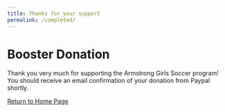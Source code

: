 ```yaml
---
title: Thanks for your support
permalink: /completed/
---
```


# Booster Donation

Thank you very much for supporting the Armstrong Girls Soccer program! You should receive an email confirmation of your donation from Paypal shortly.

[Return to Home Page](/)

